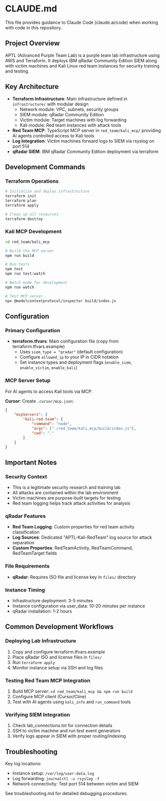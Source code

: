 # CLAUDE.md

This file provides guidance to Claude Code (claude.ai/code) when working with code in this repository.

## Project Overview

APTL (Advanced Purple Team Lab) is a purple team lab infrastructure using AWS and Terraform. It deploys IBM qRadar Community Edition SIEM along with victim machines and Kali Linux red team instances for security training and testing.

## Key Architecture

- **Terraform Infrastructure**: Main infrastructure defined in `infrastructure/` with modular design
  - Network module: VPC, subnets, security groups
  - SIEM module: qRadar Community Edition
  - Victim module: Target machines with log forwarding
  - Kali module: Red team instances with attack tools
- **Red Team MCP**: TypeScript MCP server in `red_team/kali_mcp/` providing AI agents controlled access to Kali tools
- **Log Integration**: Victim machines forward logs to SIEM via rsyslog on port 514
- **qRadar SIEM**: IBM qRadar Community Edition deployment via terraform

## Development Commands

### Terraform Operations
```bash
# Initialize and deploy infrastructure
terraform init
terraform plan
terraform apply

# Clean up all resources
terraform destroy
```

### Kali MCP Development
```bash
cd red_team/kali_mcp

# Build the MCP server
npm run build

# Run tests
npm test
npm run test:watch

# Watch mode for development
npm run watch

# Test MCP server
npx @modelcontextprotocol/inspector build/index.js
```

## Configuration

### Primary Configuration
- **terraform.tfvars**: Main configuration file (copy from terraform.tfvars.example)
  - Uses `siem_type = "qradar"` (default configuration)
  - Configure `allowed_ip` to your IP in CIDR notation
  - Set instance types and deployment flags (`enable_siem`, `enable_victim`, `enable_kali`)

### MCP Server Setup
For AI agents to access Kali tools via MCP:

**Cursor**: Create `.cursor/mcp.json`:
```json
{
    "mcpServers": {
        "kali-red-team": {
            "command": "node",
            "args": ["./red_team/kali_mcp/build/index.js"],
            "cwd": "."
        }
    }
}
```

## Important Notes

### Security Context
- This is a legitimate security research and training lab
- All attacks are contained within the lab environment
- Victim machines are purpose-built targets for testing
- Red team logging helps track attack activities for analysis

### qRadar Features
- **Red Team Logging**: Custom properties for red team activity classification
- **Log Sources**: Dedicated "APTL-Kali-RedTeam" log source for attack separation
- **Custom Properties**: RedTeamActivity, RedTeamCommand, RedTeamTarget fields

### File Requirements
- **qRadar**: Requires ISO file and license key in `files/` directory

### Instance Timing
- Infrastructure deployment: 3-5 minutes
- Instance configuration via user_data: 10-20 minutes per instance
- qRadar installation: 1-2 hours

## Common Development Workflows

### Deploying Lab Infrastructure
1. Copy and configure terraform.tfvars.example
2. Place qRadar ISO and license files in `files/`
3. Run `terraform apply`
4. Monitor instance setup via SSH and log files

### Testing Red Team MCP Integration
1. Build MCP server: `cd red_team/kali_mcp && npm run build`
2. Configure MCP client (Cursor/Cline)
3. Test with AI agents using `kali_info` and `run_command` tools

### Verifying SIEM Integration
1. Check lab_connections.txt for connection details
2. SSH to victim machine and run test event generators
3. Verify logs appear in SIEM with proper routing/indexing

## Troubleshooting

Key log locations:
- Instance setup: `/var/log/user-data.log`
- Log forwarding: `journalctl -u rsyslog -f`
- Network connectivity: Test port 514 between victim and SIEM

See troubleshooting.md for detailed debugging procedures.